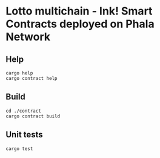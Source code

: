 # Lotto multichain - Ink! Smart Contracts deployed on Phala Network

## Help

```shell
cargo help
cargo contract help
```

## Build

```shell
cd ./contract
cargo contract build
```

## Unit tests

```shell
cargo test
```
